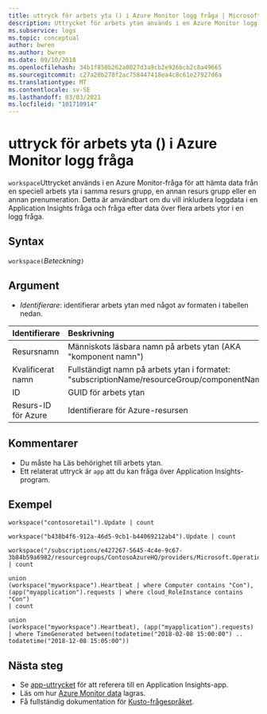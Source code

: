 ```yaml
---
title: uttryck för arbets yta () i Azure Monitor logg fråga | Microsoft Docs
description: Uttrycket för arbets ytan används i en Azure Monitor logg fråga för att hämta data från en speciell arbets yta i samma resurs grupp, en annan resurs grupp eller en annan prenumeration.
ms.subservice: logs
ms.topic: conceptual
author: bwren
ms.author: bwren
ms.date: 09/10/2018
ms.openlocfilehash: 34b1f850b262a0027d3a9cb2e926bcb2c8a49665
ms.sourcegitcommit: c27a20b278f2ac758447418ea4c8c61e27927d6a
ms.translationtype: MT
ms.contentlocale: sv-SE
ms.lasthandoff: 03/03/2021
ms.locfileid: "101710914"
---
```

# <a name="workspace-expression-in-azure-monitor-log-query"></a>uttryck för arbets yta () i Azure Monitor logg fråga

`workspace`Uttrycket används i en Azure Monitor-fråga för att hämta data från en speciell arbets yta i samma resurs grupp, en annan resurs grupp eller en annan prenumeration. Detta är användbart om du vill inkludera loggdata i en Application Insights fråga och fråga efter data över flera arbets ytor i en logg fråga.


## <a name="syntax"></a>Syntax

`workspace(`*Beteckning*`)`

## <a name="arguments"></a>Argument

- *Identifierare*: identifierar arbets ytan med något av formaten i tabellen nedan.

| Identifierare | Beskrivning | Exempel
|:---|:---|:---|
| Resursnamn | Människots läsbara namn på arbets ytan (AKA "komponent namn") | arbets yta ("ContosoRetail") |
| Kvalificerat namn | Fullständigt namn på arbets ytan i formatet: "subscriptionName/resourceGroup/componentName" | arbets yta (contoso/ContosoResource/ContosoWorkspace) |
| ID | GUID för arbets ytan | arbets yta ("b438b3f6-912a-46d5-9db1-b42069242ab4") |
| Resurs-ID för Azure | Identifierare för Azure-resursen | arbets yta ("/subscriptions/e4227-645-44e-9c67-3b84b5982/resourcegroups/ContosoAzureHQ/providers/Microsoft.OperationalInsights/workspaces/contosoretail") |


## <a name="notes"></a>Kommentarer

* Du måste ha Läs behörighet till arbets ytan.
* Ett relaterat uttryck är `app` att du kan fråga över Application Insights-program.

## <a name="examples"></a>Exempel

```Kusto
workspace("contosoretail").Update | count
```
```Kusto
workspace("b438b4f6-912a-46d5-9cb1-b44069212ab4").Update | count
```
```Kusto
workspace("/subscriptions/e427267-5645-4c4e-9c67-3b84b59a6982/resourcegroups/ContosoAzureHQ/providers/Microsoft.OperationalInsights/workspaces/contosoretail").Event | count
```
```Kusto
union 
(workspace("myworkspace").Heartbeat | where Computer contains "Con"),
(app("myapplication").requests | where cloud_RoleInstance contains "Con")
| count  
```
```Kusto
union 
(workspace("myworkspace").Heartbeat), (app("myapplication").requests)
| where TimeGenerated between(todatetime("2018-02-08 15:00:00") .. todatetime("2018-12-08 15:05:00"))
```

## <a name="next-steps"></a>Nästa steg

- Se [app-uttrycket](./app-expression.md) för att referera till en Application Insights-app.
- Läs om hur [Azure Monitor data](./log-query-overview.md) lagras.
- Få fullständig dokumentation för [Kusto-frågespråket](/azure/kusto/query/).